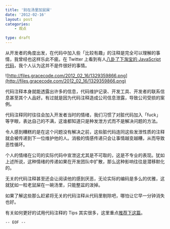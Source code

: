 ```yaml
---
title: '别在汤里加鼠屎'
date: '2012-02-16'
layout: post
categories:
    - 观点

type: draft
---
```


从开发者的角度出发，在代码中加入些「比较有趣」的注释是完全可以理解的事情，我曾经也这样乐此不疲。在 Twitter 上看到有人[八卦了下淘宝的 JavaScript 代码](http://www.v2ex.com/t/27404)，我个人认为这并不是件很好的事情。

![http://files.gracecode.com/2012_02_16/1329359866.png](http://files.gracecode.com/2012_02_16/1329359866.png)

代码注释本身就能透露出许多的信息，代码维护记录、开发工具、开发者的联系信息甚至其个人品好。有过就是因为代码注释造成公司信息泄露，导致公司受损的案例。

代码注释同时往往会加入开发者当时的情绪，我们习惯了对脏代码加入「fuck」等字眼，表达自己的不满，这谁都知道只是种发泄方式而不是解决问题的方法。

令人感到糟糕的是在这个问题没有解决之前，这些脏代码连同这些发泄性质的注释就会被传递到下一位维护他的人。消极的情感传递只会让事情越变越糟，从而导致恶性循环。

个人的情绪在公司的实际代码中宣泄这尤其是不可取的，这是不专业的表现。犹如上述所说，这种情绪的传递如果在开发团队中扩散，那么这种影响往往是潜移默化的。

无关的代码注释甚至还会让阅读他的感到厌恶，无论实际的编码是多么的优雅，这就犹如一粒老鼠屎在一碗汤里，只能整盆的泼掉。

如果了解这些那么赶紧将无关的代码注释从代码里剔除吧，哪怕让它早一分钟消失也好。

有关如何更好的试用代码注释的 Tips 其实很多，这里重点[推荐下这篇](http://www.devtopics.com/13-tips-to-comment-your-code/)。

`-- EOF --`

